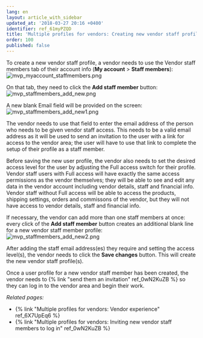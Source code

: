 ```yaml
---
lang: en
layout: article_with_sidebar
updated_at: '2018-03-27 20:16 +0400'
identifier: ref_61myPZQD
title: 'Multiple profiles for vendors: Creating new vendor staff profiles'
order: 100
published: false
---
```

To create a new vendor staff profile, a vendor needs to use the Vendor staff members tab of their account info (**My account** > **Staff members**):
![mvp_myaccount_staffmembers.png]({{site.baseurl}}/attachments/ref_6X7UpEq6/mvp_myaccount_staffmembers.png)

On that tab, they need to click the **Add staff member** button:
![mvp_staffmembers_add_new.png]({{site.baseurl}}/attachments/ref_6X7UpEq6/mvp_staffmembers_add_new.png)

A new blank Email field will be provided on the screen:
![mvp_staffmembers_add_new1.png]({{site.baseurl}}/attachments/ref_6X7UpEq6/mvp_staffmembers_add_new1.png)

The vendor needs to use that field to enter the email address of the person who needs to be given vendor staff access. This needs to be a valid email address as it will be used to send an invitation to the user with a link for access to the vendor area; the user will have to use that link to complete the setup of their profile as a staff member.

Before saving the new user profile, the vendor also needs to set the desired access level for the user by adjusting the Full access switch for their profile. Vendor staff users with Full access will have exactly the same access permissions as the vendor themselves; they will be able to see and edit any data in the vendor account including vendor details, staff and financial info. Vendor staff without Full access will be able to access the products, shipping settings, orders and commissons of the vendor, but they will not have access to vendor details, staff and financial info.

If necessary, the vendor can add more than one staff members at once: every click of the **Add staff member** button creates an additional blank line for a new vendor staff member profile:
![mvp_staffmembers_add_new2.png]({{site.baseurl}}/attachments/ref_6X7UpEq6/mvp_staffmembers_add_new2.png)

After adding the staff email address(es) they require and setting the access level(s), the vendor needs to click the **Save changes** button. This will create the new vendor staff profile(s).

Once a user profile for a new vendor staff member has been created, the vendor needs to {% link "send them an invitation" ref_0wN2KuZB %} so they can log in to the vendor area and begin their work.

_Related pages:_
   
   * {% link "Multiple profiles for vendors: Vendor experience" ref_6X7UpEq6 %}
   * {% link "Multiple profiles for vendors: Inviting new vendor staff members to log in" ref_0wN2KuZB %}